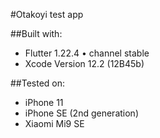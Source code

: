 #Otakoyi test app

##Built with:
- Flutter 1.22.4 • channel stable
- Xcode Version 12.2 (12B45b)

##Tested on:
- iPhone 11
- iPhone SE (2nd generation)
- Xiaomi Mi9 SE